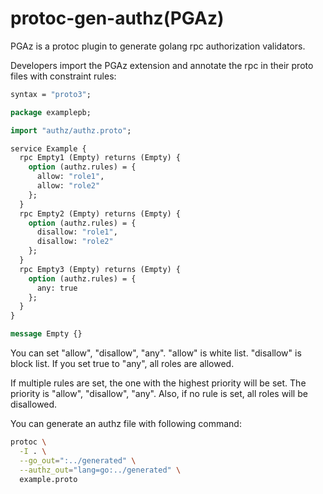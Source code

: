 # protoc-gen-authz(PGAz)

PGAz is a protoc plugin to generate golang rpc authorization validators. 

Developers import the PGAz extension and annotate the rpc in their proto files with constraint rules:

```protobuf
syntax = "proto3";

package examplepb;

import "authz/authz.proto";

service Example {
  rpc Empty1 (Empty) returns (Empty) {
    option (authz.rules) = {
      allow: "role1",
      allow: "role2"
    };
  }
  rpc Empty2 (Empty) returns (Empty) {
    option (authz.rules) = {
      disallow: "role1",
      disallow: "role2"
    };
  }
  rpc Empty3 (Empty) returns (Empty) {
    option (authz.rules) = {
      any: true
    };
  }
}

message Empty {}
```

You can set "allow", "disallow", "any". "allow" is white list. "disallow" is block list. If you set true to "any", all roles are allowed.

If multiple rules are set, the one with the highest priority will be set. The priority is "allow", "disallow", "any". Also, if no rule is set, all roles will be disallowed.

You can generate an authz file with following command:

```bash
protoc \
  -I . \
  --go_out=":../generated" \
  --authz_out="lang=go:../generated" \
  example.proto
```